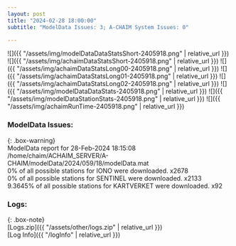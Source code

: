 ```yaml
---
layout: post
title: "2024-02-28 18:00:00"
subtitle: "ModelData Issues: 3; A-CHAIM System Issues: 0"

---
```


![]({{ "/assets/img/modelDataDataStatsShort-2405918.png" | relative_url }})
![]({{ "/assets/img/achaimDataStatsShort-2405918.png" | relative_url }})
![]({{ "/assets/img/achaimDataStatsLong00-2405918.png" | relative_url }})
![]({{ "/assets/img/achaimDataStatsLong01-2405918.png" | relative_url }})
![]({{ "/assets/img/achaimDataStatsLong02-2405918.png" | relative_url }})
![]({{ "/assets/img/modelDataDataStats-2405918.png" | relative_url }})
![]({{ "/assets/img/modelDataStationStats-2405918.png" | relative_url }})
![]({{ "/assets/img/achaimRunTime-2405918.png" | relative_url }})


### ModelData Issues:  
  
{: .box-warning}  
 ModelData report for 28-Feb-2024 18:15:08   
 /home/chaim/ACHAIM_SERVER/A-CHAIM/modelData/2024/059/18/modelData.mat   
 0% of all possible stations for IONO were downloaded. x2678   
 0% of all possible stations for SENTINEL were downloaded. x2133   
 9.3645% of all possible stations for KARTVERKET were downloaded. x92   
  


### Logs:  
  
{: .box-note}  
[Logs.zip]({{ "/assets/other/logs.zip" | relative_url }})  
[Log Info]({{ "/logInfo" | relative_url }})  
